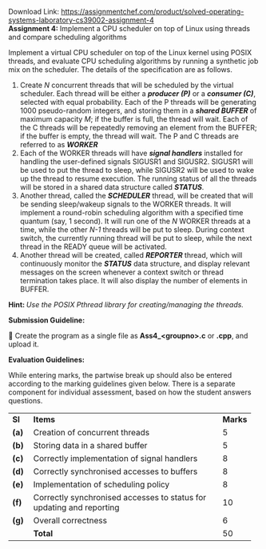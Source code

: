 Download Link: https://assignmentchef.com/product/solved-operating-systems-laboratory-cs39002-assignment-4
<br>
<strong>Assignment 4: </strong>Implement a CPU scheduler on top of Linux using threads and compare scheduling algorithms

Implement a virtual CPU scheduler on top of the Linux kernel using POSIX threads, and evaluate CPU scheduling algorithms by running a synthetic job mix on the scheduler. The details of the specification are as follows.

<ol>

 <li>Create <em>N</em> concurrent threads that will be scheduled by the virtual scheduler. Each thread will be either a <strong><em>producer (P)</em></strong> or a <strong><em>consumer (C)</em></strong>, selected with equal probability. Each of the P threads will be generating 1000 pseudo-random integers, and storing them in a <strong><em>shared BUFFER</em></strong> of maximum capacity <em>M</em>; if the buffer is full, the thread will wait. Each of the C threads will be repeatedly removing an element from the BUFFER; if the buffer is empty, the thread will wait. The P and C threads are referred to as <strong><em>WORKER</em></strong></li>

 <li>Each of the WORKER threads will have <strong><em>signal handlers</em></strong> installed for handling the user-defined signals SIGUSR1 and SIGUSR2. SIGUSR1 will be used to put the thread to sleep, while SIGUSR2 will be used to wake up the thread to resume execution. The running status of all the threads will be stored in a shared data structure called <strong><em>STATUS</em></strong>.</li>

 <li>Another thread, called the <strong><em>SCHEDULER</em></strong> thread, will be created that will be sending sleep/wakeup signals to the WORKER threads. It will implement a round-robin scheduling algorithm with a specified time quantum (say, 1 second). It will run one of the <em>N </em>WORKER threads at a time, while the other <em>N-1</em> threads will be put to sleep. During context switch, the currently running thread will be put to sleep, while the next thread in the READY queue will be activated.</li>

 <li>Another thread will be created, called <strong><em>REPORTER</em></strong> thread, which will continuously monitor the <strong><em>STATUS</em></strong> data structure, and display relevant messages on the screen whenever a context switch or thread termination takes place. It will also display the number of elements in BUFFER.</li>

</ol>

<strong>Hint:       </strong><em>Use the POSIX Pthread library for creating/managing the threads.</em>

<strong>Submission Guideline:</strong>

 Create the program as a single file as <strong>Ass4_&lt;groupno&gt;.c</strong> or <strong>.cpp</strong>, and upload it.

<strong>Evaluation Guidelines: </strong>

While entering marks, the partwise break up should also be entered according to the marking guidelines given below. There is a separate component for individual assessment, based on how the student answers questions.




<table width="435">

 <tbody>

  <tr>

   <td width="26"><strong>Sl</strong></td>

   <td width="363"><strong>Items</strong></td>

   <td width="46"><strong>Marks</strong></td>

  </tr>

  <tr>

   <td width="26"><strong>(a)</strong></td>

   <td width="363">Creation of concurrent threads</td>

   <td width="46">5</td>

  </tr>

  <tr>

   <td width="26"><strong>(b)</strong></td>

   <td width="363">Storing data in a shared buffer</td>

   <td width="46">5</td>

  </tr>

  <tr>

   <td width="26"><strong>(c)</strong></td>

   <td width="363">Correctly implementation of signal handlers</td>

   <td width="46">8</td>

  </tr>

  <tr>

   <td width="26"><strong>(d)</strong></td>

   <td width="363">Correctly synchronised accesses to buffers</td>

   <td width="46">8</td>

  </tr>

  <tr>

   <td width="26"><strong>(e)</strong></td>

   <td width="363">Implementation of scheduling policy</td>

   <td width="46">8</td>

  </tr>

  <tr>

   <td width="26"><strong>(f)</strong></td>

   <td width="363">Correctly synchronised accesses to status for updating and reporting</td>

   <td width="46">10</td>

  </tr>

  <tr>

   <td width="26"><strong>(g)</strong></td>

   <td width="363">Overall correctness</td>

   <td width="46">6</td>

  </tr>

  <tr>

   <td width="26"> </td>

   <td width="363"><strong>Total</strong></td>

   <td width="46">50</td>

  </tr>

 </tbody>

</table>


